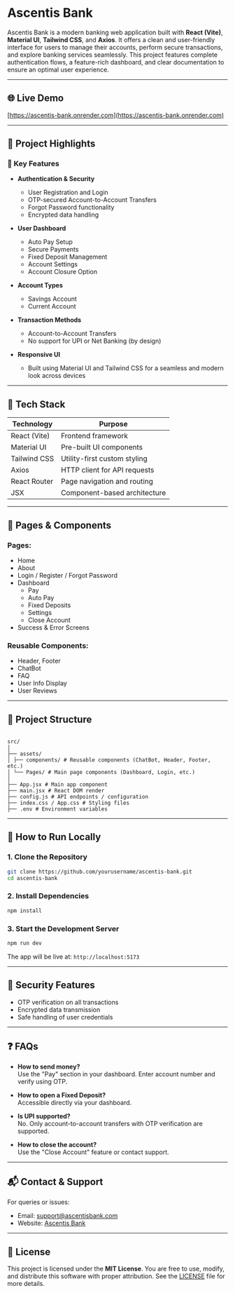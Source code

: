 # Ascentis Bank

Ascentis Bank is a modern banking web application built with **React (Vite)**, **Material UI**, **Tailwind CSS**, and **Axios**. It offers a clean and user-friendly interface for users to manage their accounts, perform secure transactions, and explore banking services seamlessly. This project features complete authentication flows, a feature-rich dashboard, and clear documentation to ensure an optimal user experience.

---

## 🌐 Live Demo

[https://ascentis-bank.onrender.com](https://ascentis-bank.onrender.com)

---

## 📌 Project Highlights

### 🔹 Key Features

- **Authentication & Security**

  - User Registration and Login
  - OTP-secured Account-to-Account Transfers
  - Forgot Password functionality
  - Encrypted data handling

- **User Dashboard**

  - Auto Pay Setup
  - Secure Payments
  - Fixed Deposit Management
  - Account Settings
  - Account Closure Option

- **Account Types**

  - Savings Account
  - Current Account

- **Transaction Methods**

  - Account-to-Account Transfers
  - No support for UPI or Net Banking (by design)

- **Responsive UI**
  - Built using Material UI and Tailwind CSS for a seamless and modern look across devices

---

## 🧩 Tech Stack

| Technology   | Purpose                      |
| ------------ | ---------------------------- |
| React (Vite) | Frontend framework           |
| Material UI  | Pre-built UI components      |
| Tailwind CSS | Utility-first custom styling |
| Axios        | HTTP client for API requests |
| React Router | Page navigation and routing  |
| JSX          | Component-based architecture |

---

## 🧭 Pages & Components

### Pages:

- Home
- About
- Login / Register / Forgot Password
- Dashboard
  - Pay
  - Auto Pay
  - Fixed Deposits
  - Settings
  - Close Account
- Success & Error Screens

### Reusable Components:

- Header, Footer
- ChatBot
- FAQ
- User Info Display
- User Reviews

---

## 📂 Project Structure

```

src/
│
├── assets/
│ ├── components/ # Reusable components (ChatBot, Header, Footer, etc.)
│ └── Pages/ # Main page components (Dashboard, Login, etc.)
│
├── App.jsx # Main app component
├── main.jsx # React DOM render
├── config.js # API endpoints / configuration
├── index.css / App.css # Styling files
├── .env # Environment variables

```

---

## 🚀 How to Run Locally

### 1. Clone the Repository

```bash
git clone https://github.com/yourusername/ascentis-bank.git
cd ascentis-bank
```

### 2. Install Dependencies

```bash
npm install
```

### 3. Start the Development Server

```bash
npm run dev
```

The app will be live at: `http://localhost:5173`

---

## 🔐 Security Features

- OTP verification on all transactions
- Encrypted data transmission
- Safe handling of user credentials

---

## ❓ FAQs

- **How to send money?**  
  Use the "Pay" section in your dashboard. Enter account number and verify using OTP.

- **How to open a Fixed Deposit?**  
  Accessible directly via your dashboard.

- **Is UPI supported?**  
  No. Only account-to-account transfers with OTP verification are supported.

- **How to close the account?**  
  Use the "Close Account" feature or contact support.

---

## 📬 Contact & Support

For queries or issues:

- Email: [support@ascentisbank.com](mailto:support@ascentisbank.com)
- Website: [Ascentis Bank](https://ascentis-bank.onrender.com)

---

## 📄 License

This project is licensed under the **MIT License**. You are free to use, modify, and distribute this software with proper attribution. See the [LICENSE](./LICENSE) file for more details.

```

```
